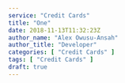 ```yaml
---
service: "Credit Cards"
title: "One"
date: 2018-11-13T11:32:23Z
author_name: "Alex Owusu-Ansah"
author_title: "Developer"
categories: [ "Credit Cards" ]
tags: [ "Credit Cards" ]
draft: true
---
```


